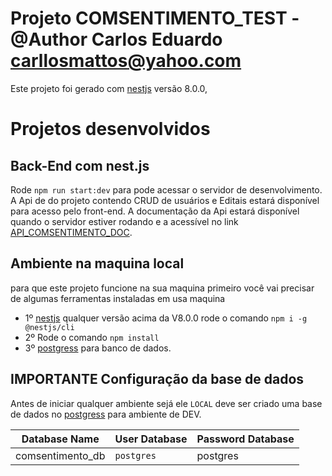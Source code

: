 # Projeto COMSENTIMENTO_TEST - @Author Carlos Eduardo <carllosmattos@yahoo.com>

Este projeto foi gerado com  [nestjs](https://nestjs.com/) versão 8.0.0,

# Projetos desenvolvidos

## Back-End com nest.js
Rode ```npm run start:dev``` para pode acessar o servidor de desenvolvimento. A Api de do projeto contendo CRUD de usuários e Editais estará disponível para acesso pelo front-end. A documentação da Api estará disponível quando o servidor estiver rodando e a acessível no link [API_COMSENTIMENTO_DOC](http://localhost:3000/api/#/default/).

## Ambiente na maquina local
para que este projeto funcione na sua maquina primeiro você vai precisar de algumas ferramentas instaladas em usa maquina
- 1º [nestjs](https://nestjs.com/) qualquer versão acima da V8.0.0 rode o comando ```npm i -g @nestjs/cli```
- 2º Rode o comando ```npm install```
- 3º [postgress](https://www.postgresql.org/) para banco de dados.

## IMPORTANTE Configuração da base de dados
Antes de iniciar qualquer ambiente sejá ele `LOCAL` deve ser criado uma base de dados no [postgress](https://www.postgresql.org/) para ambiente de DEV.

Database Name             | User Database     | Password Database
--------------------------|-------------------|------------------
comsentimento_db          |    `postgres`     | postgres
